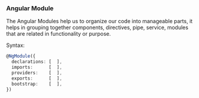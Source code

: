 ### Angular Module

The Angular Modules help us to organize our code into manageable parts, it helps in grouping together components, directives, pipe, service, modules that are related in functionality or purpose.

Syntax:

```ts
@NgModule({
  declarations: [  ],
  imports:      [  ],
  providers:    [  ],
  exports:      [  ],
  bootstrap:    [  ],
})
```
